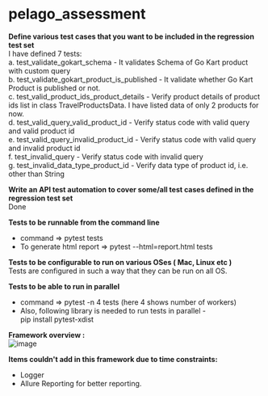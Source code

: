 # pelago_assessment

**Define various test cases that you want to be included in the regression test set**<br /> 
I have defined 7 tests:<br /> 
a. test_validate_gokart_schema - It validates Schema of Go Kart product with custom query <br /> 
b. test_validate_gokart_product_is_published - It validate whether Go Kart Product is published or not.<br /> 
c. test_valid_product_ids_product_details - Verify product details of product ids list in class TravelProductsData. I have listed data of only 2 products for now.<br /> 
d. test_valid_query_valid_product_id - Verify status code with valid query and valid product id<br /> 
e. test_valid_query_invalid_product_id -  Verify status code with valid query and invalid product id<br /> 
f. test_invalid_query - Verify status code with invalid query<br /> 
g. test_invalid_data_type_product_id - Verify data type of product id, i.e. other than String<br /> 

**Write an API test automation to cover some/all test cases defined in the regression test set**<br /> 
Done

**Tests to be runnable from the command line**<br /> 
- command => pytest tests<br /> 
- To generate html report => pytest --html=report.html tests<br /> 

**Tests to be configurable to run on various OSes ( Mac, Linux etc )**<br /> 
Tests are configured in such a way that they can be run on all OS.<br /> 

**Tests to be able to run in parallel**
- command => pytest -n 4 tests (here 4 shows number of workers)<br /> 
- Also, following library is needed to run tests in parallel -<br /> 
  pip install pytest-xdist<br /> 
  
**Framework overview :**<br /> 
![image](https://user-images.githubusercontent.com/53708382/123697752-e684ba80-d87a-11eb-966f-4bf883ebb80c.png)<br /> 

**Items couldn't add in this framework due to time constraints:**
- Logger<br /> 
- Allure Reporting for better reporting.<br /> 

